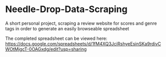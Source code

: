 # Needle-Drop-Data-Scraping
A short personal project, scraping a review website for scores and genre tags in order to generate an easily browseable spreadsheet

The completed spreadsheet can be viewed here: https://docs.google.com/spreadsheets/d/1fM4XQ3JciRshyeEsinSKa9rdivCWOtMjgcT-0OAGxdg/edit?usp=sharing
